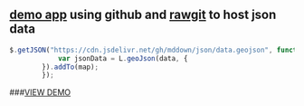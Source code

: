 ## [demo app](https://mddown.github.io/json/) using github and [rawgit](http://rawgit.com/) to host json data

```javascript
$.getJSON("https://cdn.jsdelivr.net/gh/mddown/json/data.geojson", function(data) {
			var jsonData = L.geoJson(data, {
		}).addTo(map);
		});
```

###[VIEW DEMO](https://mddown.github.io/json/)
